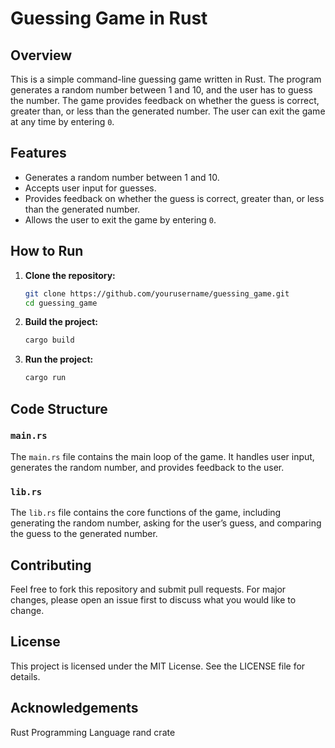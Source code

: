 # Guessing Game in Rust

## Overview

This is a simple command-line guessing game written in Rust. The program generates a random number between 1 and 10, and the user has to guess the number. The game provides feedback on whether the guess is correct, greater than, or less than the generated number. The user can exit the game at any time by entering `0`.

## Features

- Generates a random number between 1 and 10.
- Accepts user input for guesses.
- Provides feedback on whether the guess is correct, greater than, or less than the generated number.
- Allows the user to exit the game by entering `0`.

## How to Run

1. **Clone the repository:**
    ```sh
    git clone https://github.com/yourusername/guessing_game.git
    cd guessing_game
    ```

2. **Build the project:**
    ```sh
    cargo build
    ```

3. **Run the project:**
    ```sh
    cargo run
    ```

## Code Structure

### `main.rs`

The `main.rs` file contains the main loop of the game. It handles user input, generates the random number, and provides feedback to the user.

### `lib.rs`

The `lib.rs` file contains the core functions of the game, including generating the random number, asking for the user’s guess, and comparing the guess to the generated number.



## Contributing
Feel free to fork this repository and submit pull requests. For major changes, please open an issue first to discuss what you would like to change.

## License
This project is licensed under the MIT License. See the LICENSE file for details.

## Acknowledgements
Rust Programming Language
rand crate